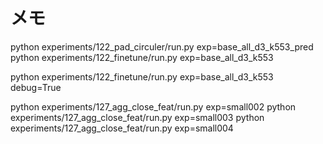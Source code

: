 # メモ

python experiments/122_pad_circuler/run.py exp=base_all_d3_k553_pred
python experiments/122_finetune/run.py exp=base_all_d3_k553





python experiments/122_finetune/run.py exp=base_all_d3_k553 debug=True

python experiments/127_agg_close_feat/run.py exp=small002
python experiments/127_agg_close_feat/run.py exp=small003
python experiments/127_agg_close_feat/run.py exp=small004
